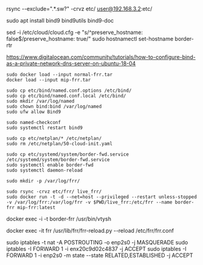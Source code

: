 
rsync --exclude=".*.sw?" -crvz etc/ user@192.168.3.2:etc/

sudo apt install bind9 bind9utils bind9-doc

sed -i /etc/cloud/cloud.cfg -e "s/^preserve_hostname: false$/preserve_hostname: true/"
sudo hostnamectl set-hostname border-rtr

<https://www.digitalocean.com/community/tutorials/how-to-configure-bind-as-a-private-network-dns-server-on-ubuntu-18-04>

~~~
sudo docker load --input normal-frr.tar
docker load --input mip-frr.tar

sudo cp etc/bind/named.conf.options /etc/bind/
sudo cp etc/bind/named.conf.local /etc/bind/
sudo mkdir /var/log/named
sudo chown bind:bind /var/log/named
sudo ufw allow Bind9

sudo named-checkconf
sudo systemctl restart bind9

sudo cp etc/netplan/* /etc/netplan/
sudo rm /etc/netplan/50-cloud-init.yaml

sudo cp etc/systemd/system/border-fwd.service /etc/systemd/system/border-fwd.service
sudo systemctl enable border-fwd
sudo systemctl daemon-reload

sudo mkdir -p /var/log/frr/

sudo rsync -crvz etc/frr/ live_frr/
sudo docker run -t -d --net=host --privileged --restart unless-stopped -v /var/log/frr:/var/log/frr -v $PWD/live_frr:/etc/frr --name border-frr mip-frr:latest
~~~

docker exec -i -t border-frr /usr/bin/vtysh

docker exec -it frr /usr/lib/frr/frr-reload.py --reload /etc/frr/frr.conf



sudo iptables -t nat -A POSTROUTING -o enp2s0 -j MASQUERADE
sudo iptables -I FORWARD 1 -i enx20c9d02c4837 -j ACCEPT
sudo iptables -I FORWARD 1 -i enp2s0 -m state --state RELATED,ESTABLISHED -j ACCEPT


